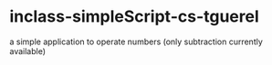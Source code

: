# inclass-simpleScript-cs-tguerel
a simple application to operate numbers (only subtraction currently available)
